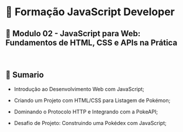 # 📌 **Formação JavaScript Developer**
## 📝 **Modulo 02 - JavaScript para Web: Fundamentos de HTML, CSS e APIs na Prática**

<br>

## 📎 **Sumario**
- Introdução ao Desenvolvimento Web com JavaScript;

- Criando um Projeto com HTML/CSS para Listagem de Pokémon;

- Dominando o Protocolo HTTP e Integrando com a PokeAPI;

- Desafio de Projeto: Construindo uma Pokédex com JavaScript;





